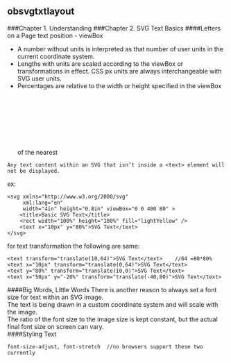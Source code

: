 ## obsvgtxtlayout
###Chapter 1. Understanding
###Chapter 2. SVG Text Basics
####Letters on a Page
text position - viewBox
- A number without units is interpreted as that number of user units in the current coordinate system.
- Lengths with units are scaled according to the viewBox or transformations in effect. CSS px units are always interchangeable with SVG user units.
- Percentages are relative to the width or height specified in the viewBox of the nearest <svg> or <symbol> element (or the actual width and height, if no viewBox was given).  

```
Any text content within an SVG that isn’t inside a <text> element will not be displayed. 
```
ex:
```
<svg xmlns="http://www.w3.org/2000/svg"
     xml:lang="en"
     width="4in" height="0.8in" viewBox="0 0 400 80" >
    <title>Basic SVG Text</title>
    <rect width="100%" height="100%" fill="lightYellow" />
    <text x="10px" y="80%">SVG Text</text>
</svg>
```
for text transformation the following are same:
```
<text transform="translate(10,64)">SVG Text</text>    //64 =80*80%
<text x="10px" transform="translate(0,64)">SVG Text</text>
<text y="80%" transform="translate(10,0)">SVG Text</text>
<text x="50px" y="-20%" transform="translate(-40,80)">SVG Text</text>
```
####Big Words, Little Words
There is another reason to always set a font size for text within an SVG image.   
The text is being drawn in a custom coordinate system and will scale with the image.  
The ratio of the font size to the image size is kept constant, but the actual final font size on screen can vary.  
####Styling Text
```
font-size-adjust, font-stretch  //no browsers support these two currently
```
